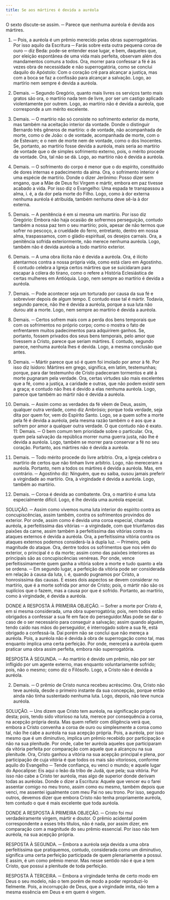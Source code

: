 ```yaml
---
title: Se aos mártires é devida a auréola
---
```


O sexto discute-se assim. ─ Parece que nenhuma auréola é devida aos mártires.  

1. ─ Pois, a auréola é um prêmio merecido pelas obras superrogatórias. Por isso aquilo da Escritura ─ Farás sobre esta outra pequena coroa de ouro ─ diz Beda: pode-se entender esse lugar, e bem, daqueles que, por eleição espontânea de uma vida mais perfeita, observam além dos mandamentos comuns a todos. Ora, morrer para confessar a fé é às vezes obra de necessidade e não superrogatória, como se conclui daquilo do Apóstolo: Com o coração crê para alcançar a justiça, mas com a boca se faz a confissão para alcançar a salvação. Logo, ao martírio nem sempre é devida a auréola.  

2. Demais. ─ Segundo Gregório, quanto mais livres os serviços tanto mais gratos são ora, o martírio nada tem de livre, por ser um castigo aplicado violentamente por outrem. Logo, ao martírio não é devida a auréola, que corresponde a um mérito excelente.  

3. Demais. ─ O martírio não só consiste no sofrimento exterior da morte, mas também na aceitação interior da vontade. Donde o distinguir Bernardo três gêneros de martírio: o de vontade, não acompanhada de morte, como o de João: o de vontade, acompanhada de morte, com o de Estevam; e o nem de morte nem de vontade, como o dos Inocentes. Se, portanto, ao martírio fosse devida a auréola, mais seria ao martírio de vontade que o de simples sofrimento externo, pois, o mérito procede da vontade. Ora, tal não se dá. Logo, ao martírio não é devida a auréola.  

4. Demais. ─ O sofrimento do corpo é menor que o do espírito, constituído de dores internas e padecimento da alma. Ora, o sofrimento interior é uma espécie de martírio. Donde o dizer Jerônimo: Posso dizer sem engano, que a Mãe de Deus foi Virgem e mártir, embora em paz tivesse acabado a vida. Por isso diz o Evangelho: Uma espada te transpassou a alma, i. é, a da dor pela morte do Filho. Logo, como à dor externa nenhuma auréola é atribuída, também nenhuma deve sê-la à dor externa.  

5. Demais. ─ A penitência é em si mesma um martírio. Por isso diz Gregório: Embora não haja ocasião de sofrermos perseguição, contudo também a nossa paz tem o seu martírio; pois, apesar de não termos que sofrer no pescoço, a crueldade do ferro, entretanto, dentro em nossa alma, traspassamos, com o gládio espiritual, os desejos carnais. Ora, a penitência sofrida exteriormente, não merece nenhuma auréola. Logo, também não é devida auréola a todo martírio exterior.  

6. Demais. ─ A uma obra ilícita não é devida a auréola. Ora, é ilícito atentarmos contra a nossa própria vida, como está claro em Agostinho. E contudo celebra a Igreja certos mártires que se suicidaram para escapar à cólera do tirano, como o refere a História Eclesiástica de certas mulheres em Antióquia. Logo, nem sempre ao martírio é devida a auréola.  

7. Demais. ─ Pode acontecer seja um torturado por causa da sua fé e sobreviver depois de algum tempo. E contudo esse tal é mártir. Todavia, segundo parece, não lhe é devida a auréola, porque a sua luta não durou até a morte. Logo, nem sempre ao martírio é devida a auréola.  

8. Demais. ─ Certos sofrem mais com a perda dos bens temporais que com os sofrimentos no próprio corpo; como o mostra o fato de enfrentarem muitos padecimentos para adquirirem ganhos. Se, portanto, fossem privados dos seus bens temporais, pelo amor que tivessem a Cristo, parece que seriam mártires. E contudo, segundo parece, nenhuma auréola lhes é devida. Logo, a mesma conclusão que antes.  

9. Demais. ─ Mártir parece que só é quem foi imolado por amor à fé. Por isso diz Isidoro: Mártires em grego, significa, em latim, testemunhas; porque, para dar testemunho de Cristo padeceram tormentos e até à morte pugnaram pela verdade. Ora, certas virtudes são mais excelentes que a fé, como a justiça, a caridade e outras, que não podem existir sem a graça; e contudo não lhes é devido a elas nenhuma auréola. Logo, parece que também ao mártir não é devida a auréola.  

10. Demais. ─ Assim como as verdades da fé vêem de Deus, assim, qualquer outra verdade, como diz Ambrósio; porque toda verdade, seja dita por quem for, vem do Espírito Santo. Logo, se a quem sofre a morte pela fé é devida a auréola, pela mesma razão também o é aos que a sofrem por amor a qualquer outra verdade. O que contudo não é exato.  11: Demais. ─ O bem comum tem prioridade sobre o particular. Ora, quem pela salvação da república morrer numa guerra justa, não lhe é devida a auréola. Logo, também se morrer para conservar a fé no seu coração. Portanto, aos mártires não é devida a auréola.  

12. Demais. ─ Todo mérito procede do livre arbítrio. Ora, a Igreja celebra o martírio de certos que não tinham livre arbítrio. Logo, não mereceram a auréola. Portanto, nem a todos os mártires é devida a auréola.  Mas, em contrário. ─ Agostinho diz: Ninguém, que eu saiba, ousou jamais preferir a virgindade ao martírio. Ora, à virgindade é devida a auréola. Logo, também ao martírio.  

2. Demais. ─ Coroa é devida ao combatente. Ora, o martírio é uma luta especialmente difícil. Logo, é lhe devida uma auréola especial.  

SOLUÇÃO. ─ Assim como vivemos numa luta interior do espírito contra as concupiscências, assim também, contra os sofrimentos provindos do exterior. Por onde, assim como é devida uma coroa especial, chamada auréola, a perfeitíssima das vitórias ─ a virgindade, com que triunfamos das paixões da carne, assim também à perfeitíssima das vitórias contra os ataques externos é devida a auréola.  Ora, a perfeitíssima vitória contra os ataques externos podemos considerá-la à dupla luz. ─ Primeiro, pela magnitude do ataque. Ora, dentre todos os sofrimentos que nos vêm do exterior, o principal é o da morte; assim como das paixões interiores as principais são as concupiscências venéreas. Por onde, vence perfeitissimamente quem ganha a vitória sobre a morte e tudo quanto a ela se ordena. ─ Em segundo lugar, a perfeição da vitória pode ser considerada em relação à causa da luta, i. é, quando pugnamos por Cristo, a honrosissima das causas.  E esses dois aspectos se devem considerar no martírio, que é a morte sofrida por amor de Cristo; pois, o mártir não são os suplícios que o fazem, mas a causa por que é sofrido. Portanto, ao martírio, como à virgindade, é devida a auréola.  

DONDE A RESPOSTA À PRIMEIRA OBJEÇÃO. ─ Sofrer a morte por Cristo é, em si mesma considerada, uma obra superrogatória; pois, nem todos estão obrigados a confessar a sua fé em face do perseguidor.Mas pode se dar o caso de o ser necessário para conseguir a salvação; assim quando alguém, tendo caído nas mãos do perseguidor, é interrogado sobre a sua fé, está obrigado a confessá-la. Dai porém não se conclui que não mereça a auréola. Pois, a auréola não é devida à obra de superrogação como tal, mas enquanto implica uma certa perfeição. Por onde, merecerá a auréola quem praticar uma obra assim perfeita, embora não superrogatória.  

RESPOSTA À SEGUNDA. ─ Ao martírio é devido um prêmio, não por ser infligido por um agente externo, mas enquanto voluntariamente sofrido; pois, não o mesmo; como diz o Filósofo. Logo, a Cristo não é devida a auréola. 

2. Demais. ─ O prêmio de Cristo nunca recebeu acréscimo. Ora, Cristo não teve auréola, desde o primeiro instante da sua concepção, porque então ainda não tinha sustentado nenhuma luta. Logo, depois, não teve nunca auréola.  

SOLUÇÃO. ─ Uns dizem que Cristo tem auréola, na significação própria desta; pois, tendo sido vitorioso na luta, merece por consequência a coroa, na acepção própria desta. Mas quem refletir com diligência verá que, embora a Cristo convenha a coroa de ouro ou simplesmente a coroa como tal, não lhe cabe a auréola na sua acepção própria. Pois, a auréola, por isso mesmo que é um diminutivo, implica um prêmio recebido por participação e não na sua plenitude. Por onde, cabe ter auréola aqueles que participaram da vitória perfeita por comparação com aquele que a alcançou na sua plenitude. Ora, Cristo ganhou a vitória na sua acepção principal e plena, por participação de cuja vitória é que todos os mais são vitoriosos, conforme aquilo do Evangelho ─ Tende confiança, eu venci o mundo; e aquele lugar do Apocalipse: Eis aqui o leão da tribo de Judá, que pela; sua vitória. Por isso não cabe a Cristo ter auréola, mas algo de superior donde derivam todas as auréolas. Donde o dizer a Escritura: Aquele que vencer eu o farei assentar comigo no meu trono, assim como eu mesmo, também depois que venci, me assentei igualmente com meu Pai no seu trono.  Por isso, segundo outros, devemos dizer que embora Cristo não tenha propriamente auréola, tem contudo o que é mais excelente que toda auréola.  

DONDE A RESPOSTA À PRIMEIRA OBJEÇÃO. ─ Cristo foi mui verdadeiramente virgem, mártir e doutor. O prêmio acidental porém correspondente a esses três títulos, não é nada, por assim dizer, em comparação com a magnitude do seu prêmio essencial. Por isso não tem auréola, na sua acepção própria.  

RESPOSTA À SEGUNDA. ─ Embora a auréola seja devida a uma obra perfeitíssima que pratiquemos, contudo, considerada como um diminutivo, significa uma certa perfeição participada de quem plenariamente a possui. E assim, é um como prêmio menor. Mas nesse sentido não é que a tem Cristo, que possui a plenitude de toda perfeição.  

RESPOSTA À TERCEIRA. ─ Embora a virgindade tenha de certo modo em Deus o seu modelo, não o tem porém de modo a poder reproduzi-lo fielmente. Pois, a incorrupção de Deus, que a virgindade imita, não tem a mesma essência em Deus e em quem é virgem.